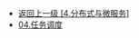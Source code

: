 - [返回上一级 [4.分布式与微服务]](2.JavaNotes/(9).gupao-lesson/4.分布式与微服务/)
- [04.任务调度](2.JavaNotes/(9).gupao-lesson/4.分布式与微服务/04.任务调度/)

